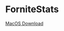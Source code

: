 # ForniteStats


[MacOS Download](https://drive.google.com/open?id=1RxFKGgFKCfs53w_BRHoEGU8YNqazJ3fJ "MacOS")
